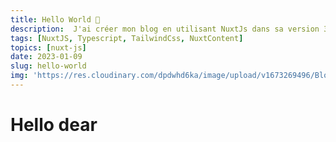 ```yaml
---
title: Hello World 🤠 
description:  J'ai créer mon blog en utilisant NuxtJs dans sa version 3, Nuxt content et Tailwind CSS. 
tags: [NuxtJS, Typescript, TailwindCss, NuxtContent]
topics: [nuxt-js]  
date: 2023-01-09
slug: hello-world
img: 'https://res.cloudinary.com/dpdwhd6ka/image/upload/v1673269496/Blog/articles/nuxt-js/helloworld_gnvjcx.png'
---
```


# Hello dear


